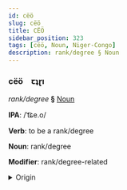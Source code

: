 ```yaml
---
id: cëö
slug: cëö
title: CËÖ
sidebar_position: 323
tags: [cëö, Noun, Niger-Congo]
description: rank/degree § Noun
---
```


### cëö&emsp;<span kind="abugida">ꞇʇɽı</span>

*rank/degree* **§** [Noun](../../tags/Noun)

**IPA**: /ˈt͡ɕe.o/

**Verb**: to be a rank/degree

**Noun**: rank/degree

**Modifier**: rank/degree-related

<details>
    <summary>Origin</summary>
    Swahili cheo  [t͡ɕeo]<br/>
    <em>Niger-Congo Language Family</em>
</details>